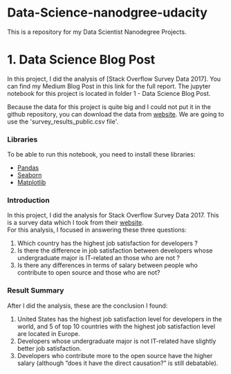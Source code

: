 # Data-Science-nanodgree-udacity

This is a repository for my Data Scientist Nanodegree Projects.

# 1. Data Science Blog Post
In this project, I did the analysis of [Stack Overflow Survey Data 2017]. You can find my Medium Blog Post in this link for the full report. The jupyter notebook for this project is located in folder 1 - Data Science Blog Post.

Because the data for this project is quite big and I could not put it in the github repository, you can download the data from [website](https://www.kaggle.com/stackoverflow/so-survey-2017). We are going to use the 'survey_results_public.csv file'.



### Libraries
To be able to run this notebook, you need to install these libraries:
- [Pandas](https://github.com/pandas-dev/pandas)
- [Seaborn](https://github.com/mwaskom/seaborn)
- [Matplotlib](https://github.com/matplotlib/matplotlib)

### Introduction
In this project, I did the analysis for Stack Overflow Survey Data 2017. This is a survey data which I took from their [website](https://insights.stackoverflow.com/survey). 
<br>
For this analysis, I focused in answering these three questions:
1. Which country has the highest job satisfaction for developers ?
2. Is there the difference in job satisfaction between developers whose undergraduate major is IT-related an those who are not ?
3. Is there any differences in terms of salary between people who contribute to open source and those who are not?

### Result Summary
After I did the analysis, these are the conclusion I found:
1. United States has the highest job satisfaction level for developers in the world, and 5 of top 10 countries with the highest job satisfaction level are located in Europe.
2. Developers whose undergraduate major is not IT-related have slightly better job satisfaction.
3. Developers who contribute more to the open source have the higher salary (although ”does it have the direct causation?” is still debatable).

